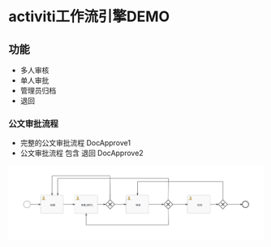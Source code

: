 # activiti工作流引擎DEMO

## 功能

* 多人审核
* 单人审批
* 管理员归档
* 退回

### 公文审批流程
* 完整的公文审批流程  DocApprove1
* 公文审批流程 包含 退回  DocApprove2

![公文审批流程](https://github.com/xs1243576/activiti-doc-demo/blob/main/screenshot/WX20210325-161841@2x.png)


